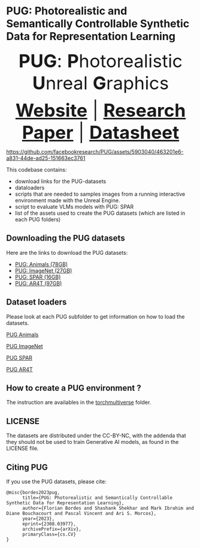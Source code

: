 # PUG: Photorealistic and Semantically Controllable Synthetic Data for Representation Learning

<font size=9><div align='center'><b>PUG</b>: <b>P</b>hotorealistic <b>U</b>nreal <b>G</b>raphics</div></font>

<font size=9><div align='center' > <a href=https://pug.metademolab.com>**Website**</a> | <a href=https://arxiv.org/abs/2308.03977>**Research Paper**</a> | <a href=https://pug.metademolab.com/faq.html>**Datasheet**</a> </div></font>

https://github.com/facebookresearch/PUG/assets/5903040/463201e6-a831-44de-ad25-151663ec3761

This codebase contains:
- download links for the PUG-datasets
- dataloaders
- scripts that are needed to samples images from a running interactive environment made with the Unreal Engine.
- script to evaluate VLMs models with PUG: SPAR
- list of the assets used to create the PUG datasets (which are listed in each PUG folders)

## Downloading the PUG datasets
Here are the links to download the PUG datasets:
- [PUG: Animals (78GB)](https://dl.fbaipublicfiles.com/large_objects/pug/PUG_ANIMAL.tar.gz)
- [PUG: ImageNet (27GB)](https://dl.fbaipublicfiles.com/large_objects/pug/PUG_IMAGENET.tar.gz)
- [PUG: SPAR (16GB)](https://dl.fbaipublicfiles.com/large_objects/pug/PUG_SPAR.tar.gz)
- [PUG: AR4T (97GB)](https://dl.fbaipublicfiles.com/large_objects/pug/PUG_AR4T.tar.gz)

## Dataset loaders
Please look at each PUG subfolder to get information on how to load the datasets.

[PUG Animals](./PUG_Animals)

[PUG ImageNet](./PUG_ImageNet)

[PUG SPAR](./PUG_SPAR)

[PUG AR4T](./PUG_AR4T)

## How to create a PUG environment ?
The instruction are availables in the [torchmultiverse](./torchmultiverse) folder.

## LICENSE
The datasets are distributed under the CC-BY-NC, with the addenda that they should not be used to train Generative AI models, as found in the LICENSE file.

## Citing PUG
If you use the PUG datasets, please cite:
```
@misc{bordes2023pug,
      title={PUG: Photorealistic and Semantically Controllable Synthetic Data for Representation Learning}, 
      author={Florian Bordes and Shashank Shekhar and Mark Ibrahim and Diane Bouchacourt and Pascal Vincent and Ari S. Morcos},
      year={2023},
      eprint={2308.03977},
      archivePrefix={arXiv},
      primaryClass={cs.CV}
}
```